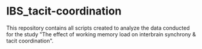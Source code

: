 # IBS_tacit-coordination
This repository contains all scripts created to analyze the data conducted for the study "The effect of working memory load on interbrain synchrony &amp; tacit coordination". 
